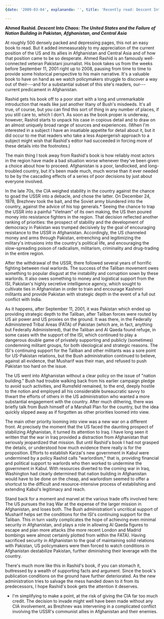 ```yaml
---
{date: '2009-03-04', explananda: '', title: 'Recently read: Descent Into Chaos'}

---
```

<strong>Ahmed Rashid. <em>Descent Into Chaos: The United States and the Failure of Nation Building in Pakistan, Afghanistan, and Central Asia</em></strong>

At roughly 500 densely packed and depressing pages, this not an easy book to read.  But it added immeasurably to my appreciation of the current position of the US and its allies in Afghanistan and Central Asia and of how that position came to be so desperate.  Ahmed Rashid is an famously well-connected veteran Pakistani journalist.  His book takes us from the weeks before September 11, 2001 right up to 2008, pausing from time to time to provide some historical perspective to his main narrative.  It's a valuable book to have on hand as we watch policymakers struggle to discover a way out of their---and for a substantial subset of this site's readers, our---current predicament in Afghanistan.

Rashid gets his book off to a poor start with a long and unremarkable introduction that reads like just another litany of Bush's misdeeds.  It's all true, of course, but you can find this sort of thing in any number of places, if you still care to, which I don't.  As soon as the book proper is underway, however, Rashid starts to unpack his case in copious detail and to draw on an almost uniquely broad range of sources and experiences.  (When I'm interested in a subject I have an insatiable appetite for detail about it, but it did occur to me that readers who take a less Aspergerish approach to a subject might wish that Rashid's editor had succeeded in forcing more of these details into the footnotes.)

The main thing I took away from Rashid's book is how reliably most actors in the region have made a bad situation worse whenever they've been given a choice about how to proceed.  Afghanistan is a poor, landlocked, and long-troubled country, but it's been made much, much worse than it ever needed to be by the cascading effects of a series of poor decisions by just about everyone involved.  

In the late 70s, the CIA weighed stability in the country against the chance to goad the USSR into a debacle, and chose the latter.  On December 24, 1978, Brezhnev took the bait, and the Soviet army blundered into the country, against the advice of his top generals.*  Seeing the chance to trap the USSR into a painful "Vietnam" of its own making, the US then poured money into resistance fighters in the region.   That decision reflected another ranking of priorities: the prospect of stability and the development of democracy in Pakistan was trumped decisively by the goal of encouraging resistance to the USSR in Afghanistan.  Accordingly, the US channeled money and arms through Pakistan, entrenching and legitimizing the military's intrusions into the country's political life, and encouraging the slow-spreading poison of radicalism, militarism, criminality and drug-trading in the entire region.  

After the withdrawal of the USSR, there followed several years of horrific fighting between rival warlords.  The success of the Taliban movement owes something to popular disgust at the instability and corruption sown by these warlords.  It also owes something to money and logistical support from the ISI, Pakistan's highly secretive intelligence agency, which sought to cultivate ties in Afghanistan in order to train and encourage Kashmiri militants and provide Pakistan with strategic depth in the event of a full out conflict with India.  

As it happens, after September 11, 2001, it was Pakistan which ended up providing strategic depth to the Taliban, after Taliban forces were routed by US air power and US proxies on the ground.  It was there, in the Federally Administered Tribal Areas (FATA) of Pakistan (which are, in fact, anything but Federally Administered), that the Taliban and Al Qaeda found refuge, in some cases with the support of the ISI, which continued to play a dangerous double game of privately supporting and publicly (sometimes) condemning militant groups, for both ideological and strategic reasons.  The ISI's continuing support for the Taliban and other militants was a sore point for US-Pakistan relations, but the Bush administration continued to believe, against all evidence, that Musharif was their man, and refused to push Pakistan too hard on the issue.

The US went into Afghanistan without a clear policy on the issue of "nation building."  Bush had trouble walking back from his earlier campaign pledge to avoid such activities, and Rumsfeld remained, to the end, deeply hostile to the notion and employed all his considerable bureaucratic savvy to thwart the efforts of others in the US administration who wanted a more substantial engagement with the country.  After much dithering, there was briefly talk from Bush himself of a Marshall Plan for the country, but the idea quickly slipped away as if forgotten as other priorities loomed into view.

The main other priority looming into view was a new war on a different front.  At precisely the moment that the US faced the daunting prospect of stabilizing Afghanistan, it turned its attention to Iraq.  I have long seen it written that the war in Iraq provided a distraction from Afghanistan that seriously jeopardized that mission.  But until Rashid's book I had not grasped the details, or understood how much evidence there really is for the proposition.  Efforts to establish Karzai's new government in Kabul were undermined by a policy Rashid calls "warlordism," that is, providing financial and political support to warlords who then worked to undermine the government in Kabul.  With resources diverted to the coming war in Iraq, Washington had clearly determined that nation building in Afghanistan would have to be done on the cheap, and warlordism seemed to offer a shortcut to the difficult and resource-intensive process of establishing and extending Kabul's legitimacy and reach.

Stand back for a moment and marvel at the various trade offs involved here: The US pursues the Iraq War at the expense of the larger mission in Afghanistan, and loses both.  The Bush administration's uncritical support of Musharif helps set the conditions for the ISI's continuing support for the Taliban.  This in turn vastly complicates the hope of achieving even minimal security in Afghanistan, and plays a role in allowing Al Qaeda figures to escape and plan more attacks (the more recent London and Madrid bombings were almost certainly plotted from within the FATA).  Having sacrificed security in Afghanistan to the goal of maintaining solid relations with Pakistan, US policymakers were then forced to watch conditions in Afghanistan destabilize Pakistan, further diminishing their leverage with the country.  

There's much more like this in Rashid's book, if you can stomach it, buttressed by a wealth of supporting facts and argument.  Since the book's publication conditions on the ground have further deteriorated.  As the new administration tries to salvage the mess handed down to it from its predecessors, I hope Rashid's book gets the attention it deserves.

* I'm simplifying to make a point, at the risk of giving the CIA far too much credit.  The decision to invade might well have been made without any CIA involvement, as Brezhnev was intervening in a complicated conflict involving the USSR's communist allies in Afghanistan and their enemies.
